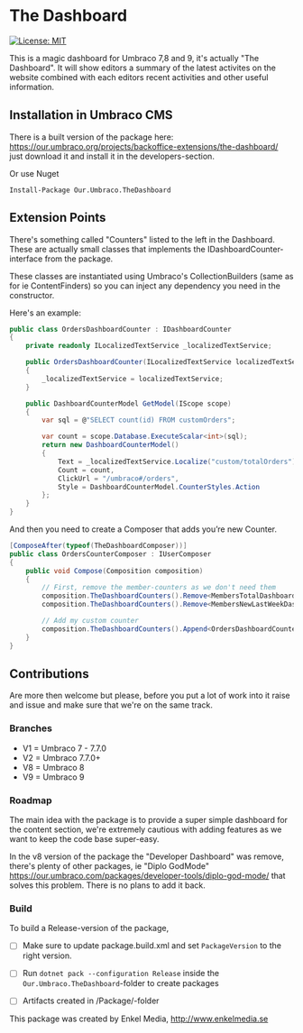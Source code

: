 The Dashboard
=====

[![License: MIT](https://img.shields.io/badge/License-MIT-yellow.svg)](https://opensource.org/licenses/MIT)

This is a magic dashboard for Umbraco 7,8 and 9, it's actually "The Dashboard". It will show editors a summary of the latest activites on the website combined with each editors recent activities and other useful information.

## Installation in Umbraco CMS
There is a built version of the package here: https://our.umbraco.org/projects/backoffice-extensions/the-dashboard/ just download it and install it in the developers-section.

Or use Nuget

```
Install-Package Our.Umbraco.TheDashboard
```

## Extension Points
There's something called "Counters" listed to the left in the Dashboard. These are actually small classes that implements the IDashboardCounter-interface from the package. 

These classes are instantiated using Umbraco's CollectionBuilders (same as for ie ContentFinders) so you can inject any dependency you need in the constructor. 

Here's an example:

```csharp
public class OrdersDashboardCounter : IDashboardCounter
{
    private readonly ILocalizedTextService _localizedTextService;

    public OrdersDashboardCounter(ILocalizedTextService localizedTextService)
    {
        _localizedTextService = localizedTextService;
    }

    public DashboardCounterModel GetModel(IScope scope)
    {
        var sql = @"SELECT count(id) FROM customOrders";

        var count = scope.Database.ExecuteScalar<int>(sql);
        return new DashboardCounterModel()
        {
            Text = _localizedTextService.Localize("custom/totalOrders"),
            Count = count,
            ClickUrl = "/umbraco#/orders",
            Style = DashboardCounterModel.CounterStyles.Action
        };
    }
}
```

And then you need to create a Composer that adds you’re new Counter.

```csharp
[ComposeAfter(typeof(TheDashboardComposer))]
public class OrdersCounterComposer : IUserComposer
{
    public void Compose(Composition composition)
    {
        // First, remove the member-counters as we don't need them
        composition.TheDashboardCounters().Remove<MembersTotalDashboardCounter>();
        composition.TheDashboardCounters().Remove<MembersNewLastWeekDashboardCounter>();

        // Add my custom counter
        composition.TheDashboardCounters().Append<OrdersDashboardCounter>();
    }
}
```

## Contributions
Are more then welcome but please, before you put a lot of work into it raise and issue and make sure that we're on the same track.

### Branches

* V1 = Umbraco 7 - 7.7.0
* V2 = Umbraco 7.7.0+
* V8 = Umbraco 8
* V9 = Umbraco 9

### Roadmap
The main idea with the package is to provide a super simple dashboard for the content section, we're extremely cautious with adding features as we want to keep the code base super-easy.

In the v8 version of the package the "Developer Dashboard" was remove, there's plenty of other packages, ie "Diplo GodMode" https://our.umbraco.com/packages/developer-tools/diplo-god-mode/ that solves this problem. There is no plans to add it back. 

### Build
To build a Release-version of the package, 

* [ ] Make sure to update package.build.xml and set `PackageVersion` to the right version.
* [ ] Run `dotnet pack --configuration Release` inside the `Our.Umbraco.TheDashboard`-folder to create packages
* [ ] Artifacts created in /Package/-folder


This package was created by Enkel Media, http://www.enkelmedia.se
